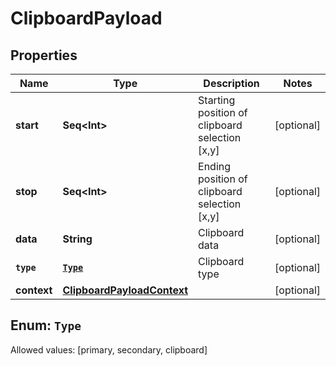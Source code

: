 

# ClipboardPayload


## Properties

Name | Type | Description | Notes
------------ | ------------- | ------------- | -------------
**start** | **Seq&lt;Int&gt;** | Starting position of clipboard selection [x,y] |  [optional]
**stop** | **Seq&lt;Int&gt;** | Ending position of clipboard selection [x,y] |  [optional]
**data** | **String** | Clipboard data |  [optional]
**`type`** | [**`Type`**](#`Type`) | Clipboard type |  [optional]
**context** | [**ClipboardPayloadContext**](ClipboardPayloadContext.md) |  |  [optional]


## Enum: `Type`
Allowed values: [primary, secondary, clipboard]





